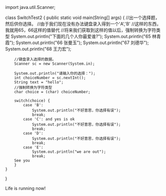 import java.util.Scanner;

class SwitchTest2 {
	public static void main(String[] args) {
		//出一个选择题，然后供你选择。
		//由于我们现在没有办法键盘录入得到一个'A','B'
		//这样的东西，我就用65，66这样的值替代
		//将来我们获取到这样的值以后，强制转换为字符类型
		System.out.println("下面的几个人你最爱谁?");
		System.out.println("65 林青霞");
		System.out.println("66 张曼玉");
		System.out.println("67 刘德华");
		System.out.println("68 王力宏");
		
					

		//键盘录入选择的数据。
		Scanner sc = new Scanner(System.in);
		
		System.out.println("请输入你的选择：");
		int choiceNumber = sc.nextInt();
		String text = "hello";
		//强制转换为字符类型
		char choice = (char) choiceNumber;
		
		switch(choice) {
			case 'B':
				System.out.println("不好意思，你选择有误");
				break;
			case 'C': and yes is ok
				System.out.println("不好意思，你选择有误");
				break;
			case 'D':
				System.out.println("不好意思，你选择有误");
				break;
			case 'E':
				System.out.println("we are out");
				break;
		See you
		}
	}
}


Life is running now!

